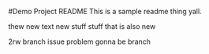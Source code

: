 #Demo Project README
This is a sample readme thing yall.


thew new text
new stuff
stuff that is also new

2rw
branch issue
problem gonna be branch
